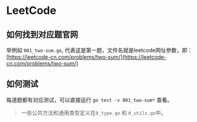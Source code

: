 # LeetCode

## 如何找到对应题官网

举例如 `001_two-sum.go`, 代表这是第一题，文件名就是leetcode网址参数，即：[https://leetcode-cn.com/problems/two-sum/](https://leetcode-cn.com/problems/two-sum/)

## 如何测试

每道题都有对应测试，可以直接运行 `go test -v 001_two-sum*` 查看。

> 一些公共方法和通用类型定义在`0_type.go` 和 `0_utils.go`中。
